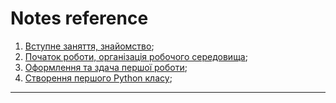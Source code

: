 # Notes reference

1. [Вступне заняття, знайомство](https://github.com/BobasB/it_college/blob/main/notes/1_lesson.md);
1. [Початок роботи, організація робочого середовища](https://github.com/BobasB/it_college/blob/main/notes/2_lesson.md);
1. [Оформлення та здача першої роботи](https://github.com/BobasB/it_college/blob/main/notes/3_results_formatting.md);
1. [Створення першого Python класу](https://github.com/BobasB/it_college/blob/main/notes/5_first_class.md);

---
